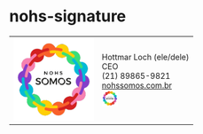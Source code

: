 # nohs-signature

<table>
  <tr>
    <td>
      <img src="https://github.com/nohs-somos/nohs-signature/blob/main/logo.png" alt="nohs somos" height=150px/>
    </td> 
    <td>
      Hottmar Loch (ele/dele)<br/>
      CEO<br/>
      (21) 89865-9821<br/>
      <a href="https://nohssomos.com.br/" target="_blank">nohssomos.com.br</a><br/>
      <a href="https://nohssomos.com.br/" target="_blank">
        <img src="https://github.com/nohs-somos/nohs-signature/blob/main/logo.png" alt="nohs somos" height=30px/>
      </a>
    </td>
  </tr>
</table>

